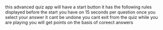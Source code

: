 this advanced quiz app will have a start button
it has the following rules displayed before the start
you have on 15 seconds per question
once you select your answer it cant be undone
you cant exit from the quiz while you are playing
you will get points on the basis of coreect answers
